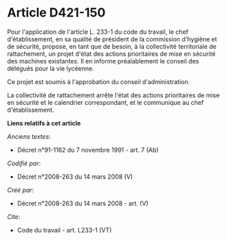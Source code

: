 # Article D421-150

Pour l'application de l'article L. 233-1 du code du travail, le chef d'établissement, en sa qualité de président de la
commission d'hygiène et de sécurité, propose, en tant que de besoin, à la collectivité territoriale de rattachement, un
projet d'état des actions prioritaires de mise en sécurité des machines existantes. Il en informe préalablement le conseil
des délégués pour la vie lycéenne. 

Ce projet est soumis à l'approbation du conseil d'administration. 

La collectivité de rattachement arrête l'état des actions prioritaires de mise en sécurité et le calendrier correspondant, et
le communique au chef d'établissement.

**Liens relatifs à cet article**

_Anciens textes_:

  - Décret n°91-1162 du 7 novembre 1991 - art. 7 (Ab)

_Codifié par_:

  - Décret n°2008-263 du 14 mars 2008 (V)

_Créé par_:

  - Décret n°2008-263 du 14 mars 2008 - art. (V)

_Cite_:

  - Code du travail - art. L233-1 (VT)

